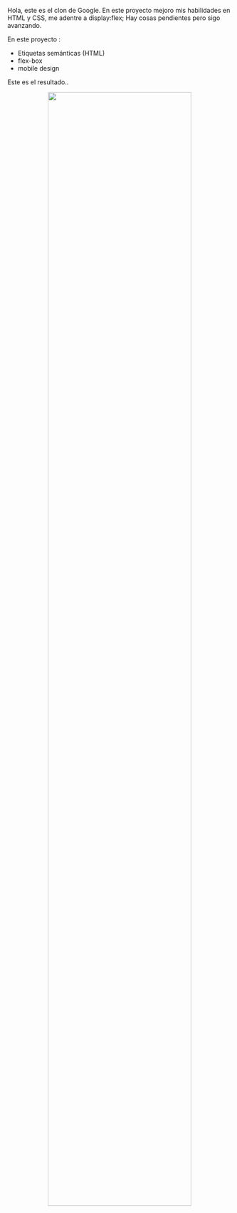 Hola, este es el clon de Google.
En este proyecto mejoro mis habilidades en HTML y CSS, me adentre a display:flex;
Hay cosas pendientes pero sigo avanzando.

En este proyecto :
* Etiquetas semánticas (HTML)
* flex-box
* mobile design

Este es el resultado..
 <p align="center">
<img width="80%" src="https://i.postimg.cc/bvY10Fzm/Google-Clone-Mozilla-Firefox-22-04-2023-10-36-04-p-m.png">
</p>
